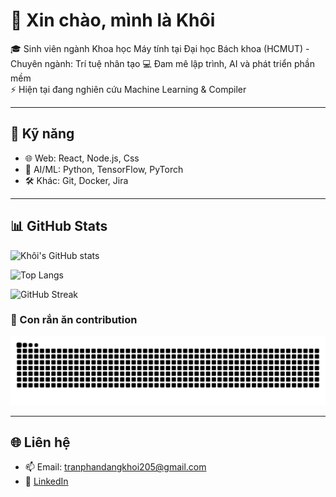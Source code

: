 # 👋 Xin chào, mình là Khôi

🎓 Sinh viên ngành Khoa học Máy tính tại Đại học Bách khoa (HCMUT) - Chuyên ngành: Trí tuệ nhân tạo 
💻 Đam mê lập trình, AI và phát triển phần mềm  
⚡ Hiện tại đang nghiên cứu Machine Learning & Compiler  

---

## 🚀 Kỹ năng
- 🌐 Web: React, Node.js, Css  
- 🤖 AI/ML: Python, TensorFlow, PyTorch  
- 🛠 Khác: Git, Docker, Jira  

---

## 📊 GitHub Stats

![Khôi's GitHub stats](https://github-readme-stats.vercel.app/api?username=dangkhoi-dev&show_icons=true&theme=radical)

![Top Langs](https://github-readme-stats.vercel.app/api/top-langs/?username=dangkhoi-dev&layout=compact&theme=radical)

![GitHub Streak](https://streak-stats.demolab.com/?user=dangkhoi-dev&theme=radical)

### 🐍 Con rắn ăn contribution
![snake gif](https://github.com/dangkhoi-dev/dangkhoi-dev/blob/output/snake.svg)


---

## 🌐 Liên hệ
- 📫 Email: tranphandangkhoi205@gmail.com  
- 💼 [LinkedIn](https://www.linkedin.com/in/tr%E1%BA%A7n-phan-%C4%91%C4%83ng-kh%C3%B4i-697a9a34a/)  
